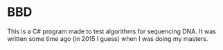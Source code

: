 # BBD
This is a C# program made to test algorithms for sequencing DNA.
It was written some time ago (in 2015 I guess) when I was doing my masters.

